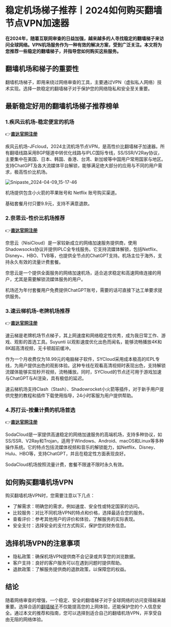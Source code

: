 # 稳定机场梯子推荐丨2024如何购买翻墙节点VPN加速器


**在2024年，随着互联网审查的日益加强，越来越多的人寻找稳定的翻墙梯子来访问全球网络。VPN机场服务作为一种有效的解决方案，受到广泛关注。本文将为您推荐一些稳定的翻墙梯子，并指导您如何购买这些服务。**

## 翻墙机场和梯子的重要性
翻墙机场梯子，即用来绕过网络审查的工具，主要通过VPN（虚拟私人网络）技术实现。选择一款稳定的翻墙梯子对于保护您的网络隐私和安全至关重要。

## 最新稳定好用的翻墙机场梯子推荐榜单

### 1.疾风云机场-稳定便宜的机场
👉[**直达官网注册**](https://go.51tz.cc/jfcloud)

疾风云机场-JFcloud，2024主流机场节点VPN，是高性价比翻墙梯子加速器。所有翻墙线路采用BGP隧道中转优化线路与IPLC国际专线，SS/SSR/V2Ray协议，主要集中在美国、日本、韩国、香港、台湾、新加坡等中国用户常用国家与地区。支持ChatGPT及各大流媒体平台解锁，能够满足绝大部分的应用与不同的用户需求，极高性价比机场。

![Snipaste_2024-04-09_15-17-46](https://github.com/2025vpn/2024tizi/assets/163795710/96209700-feb0-4354-a0a2-892b02a6ecd6)


机场提供包含小火箭的苹果账号和 Netflix 账号购买渠道。

基础套餐月付只要9.9元，支持不满意退款。

### 2.奈思云-性价比机场推荐
👉[**直达官网注册**](https://go.51tz.cc/nicecloud)

奈思云（NisiCloud）是一家较新成立的网络加速服务提供商，使用Shadowsocks协议并提供IPLC全专线服务。它支持流媒体解锁，包括Netflix、Disney+、HBO、TVB等，也提供全节点的ChatGPT支持。机场主位于海外，支持永久有效的流量计费套餐。

奈思云是一个提供全面服务的网络加速机场，适合追求稳定和高速网络连接的用户，尤其是需要解锁流媒体服务的用户。

机场还为年付套餐用户免费提供ChatGPT账号，需要的话可直接下达工单要求提供服务。

### 3.速云梯机场-老牌机场推荐
👉[**直达官网注册**](https://go.51tz.cc/sycloud)

速云梯是老牌机场节点梯子，其上网速度和网络稳定性优秀，成为我日常工作、游戏、观影的首选工具。Suyunti 以观影速度优化出色而闻名，能够流畅播放4K和8K超高清视频，无卡顿超前缓冲。

作为一个月收费仅为18.99元的电脑梯子软件，SYCloud采用成本极高的IEPL专线，为用户提供出色的观影体验。这种专线在观看高清视频时表现出色，支持解锁流媒体能够实现秒开视频，流畅播放。同时，SYCloud的节点还可用于游戏加速与ChatGPT与AI渲染，具有极低的延迟。

速云梯机场支持Clash（Stash）、Shadowrocket小火箭等插件，对于新手用户提供完整的教程和插件下载使用指导，24小时客服为用户提供帮助。

### 4.苏打云-按量计费的机场首选
👉[**直达官网注册**](https://go.51tz.cc/sodacloud)

SodaCloud是一家提供高速稳定的网络加速服务的高端机场，支持多种协议，如SS/SSR、V2Ray和Trojan，适用于Windows、Android、macOS和Linux等多种操作系统。它的特点包括流媒体视频和音乐的解锁能力，如Netflix、Disney、Hulu、HBO等，支持ChatGPT，并且在稳定性方面表现良好。

SodaCloud机场按照流量计费，套餐不限速不限时永久有效。


## 如何购买翻墙机场VPN
购买翻墙机场VPN时，您需要注意以下几点：

* 了解需求：明确您的需求，例如速度、安全性或特定国家的访问。
* 比较服务：对比不同机场VPN的特点和价格，选择最适合您的服务。
* 查看评价：参考其他用户的评价和体验，了解服务的实际表现。
* 安全支付：选择安全的支付方式购买，保护您的财务信息。
  
## 选择机场VPN的注意事项
* 隐私政策：确保机场VPN提供商不会记录或共享您的浏览数据。
* 客户支持：良好的客户服务可以在遇到问题时提供帮助。
* 退款政策：了解服务提供商的退款政策，以保障您的权益。
  
## 结论
随着网络审查的增强，一个稳定、安全的翻墙梯子对于全球网络的访问变得越来越重要。选择合适的[翻墙梯子](https://musescore.org/zh-hans/node/363136)不仅能提高您的上网体验，还能保护您的个人信息安全。通过本文的推荐和指南，您可以选择到适合自己的翻墙机场VPN，并享受自由无阻的网络体验。





